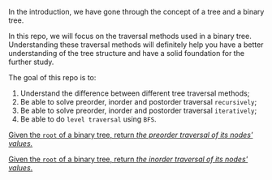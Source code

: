 In the introduction, we have gone through the concept of a tree and a binary tree.

In this repo, we will focus on the traversal methods used in a binary tree. Understanding these traversal methods will definitely help you have a better understanding of the tree structure and have a solid foundation for the further study.

The goal of this repo is to:

1. Understand the difference between different tree traversal methods;
2. Be able to solve preorder, inorder and postorder traversal ```recursively```;
3. Be able to solve preorder, inorder and postorder traversal ```iteratively```;
4. Be able to do ```level traversal``` using ```BFS```.

[Given the ```root``` of a binary tree, return *the preorder traversal of its nodes' values.*](https://github.com/keldavis/Java-Practice/tree/master/Google%20Interview%20Prep/Data%20Structures/Binary%20Tree/Traverse%20A%20Tree/Binary%20Tree%20Preorder%20Traversal)

[Given the ```root``` of a binary tree, return *the inorder traversal of its nodes' values*.]()

